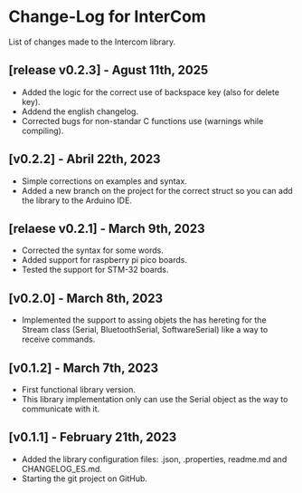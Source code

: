 # Change-Log for InterCom </br>
List of changes made to the Intercom library. </br>

## [release v0.2.3] - Agust 11th, 2025
- Added the logic for the correct use of backspace key (also for delete key).
- Addend the english changelog.
- Corrected bugs for non-standar C functions use (warnings while compiling).

## [v0.2.2] - Abril 22th, 2023
- Simple corrections on examples and syntax.
- Added a new branch on the project for the correct struct so you can add the library to the Arduino IDE.

## [relaese v0.2.1] - March 9th, 2023
- Corrected the syntax for some words.
- Added support for raspberry pi pico boards.
- Tested the support for STM-32 boards.

## [v0.2.0] - March 8th, 2023
- Implemented the support to assing objets the has hereting for the Stream class (Serial, BluetoothSerial, SoftwareSerial) like a way to receive commands.

## [v0.1.2] - March 7th, 2023
- First functional library version.
- This library implementation only can use the Serial object as the way to communicate with it.

## [v0.1.1] - February 21th, 2023
- Added the library configuration files: .json, .properties, readme.md and CHANGELOG_ES.md.
- Starting the git project on GitHub.


